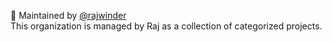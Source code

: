 👋 Maintained by [@rajwinder](https://github.com/rajwindersxxx)  
This organization is managed by Raj as a collection of categorized projects.
